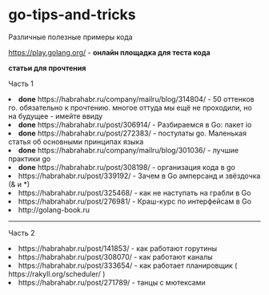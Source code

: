 # go-tips-and-tricks

Различные полезные примеры кода

https://play.golang.org/ - <b>онлайн площадка для теста кода</b>

<b>статьи для прочтения</b><p>
<p>Часть 1</p>
<li><b>done</b> https://habrahabr.ru/company/mailru/blog/314804/ - 50 оттенков го. обязательно к прочтению. многое оттуда мы ещё не проходили, но на будущее - имейте ввиду
<li><b>done</b> https://habrahabr.ru/post/306914/ - Разбираемся в Go: пакет io
<li><b>done</b> https://habrahabr.ru/post/272383/ - постулаты go. Маленькая статья об основными принципах языка
<li><b>done</b> https://habrahabr.ru/company/mailru/blog/301036/ - лучшие практики go
<li><b>done</b> https://habrahabr.ru/post/308198/ - организация кода в go
<li>https://habrahabr.ru/post/339192/ - Зачем в Go амперсанд и звёздочка (& и *)
<li>https://habrahabr.ru/post/325468/ - как не наступать на грабли в Go
<li>https://habrahabr.ru/post/276981/ - Краш-курс по интерфейсам в Go
<li>http://golang-book.ru
<hr noshade color="black">
<p>Часть 2</p>
<li>https://habrahabr.ru/post/141853/ - как работают горутины
<li>https://habrahabr.ru/post/308070/ - как работают каналы
<li>https://habrahabr.ru/post/333654/ - как работает планировщик ( https://rakyll.org/scheduler/ )
<li>https://habrahabr.ru/post/271789/ - танцы с мютексами
